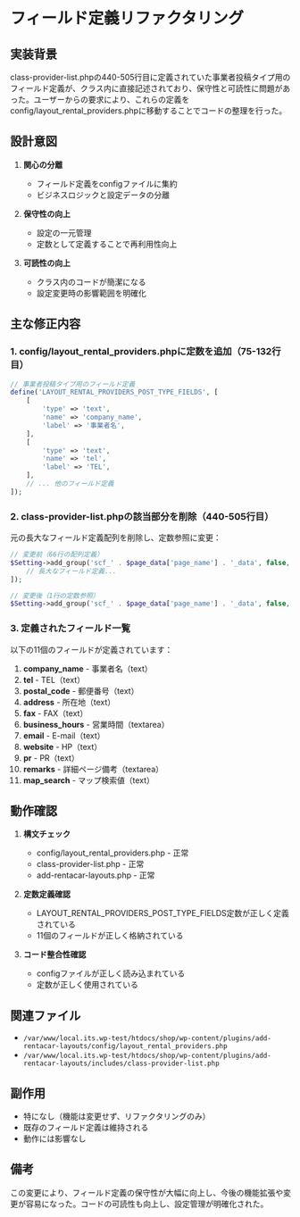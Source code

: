 # フィールド定義リファクタリング

## 実装背景

class-provider-list.phpの440-505行目に定義されていた事業者投稿タイプ用のフィールド定義が、クラス内に直接記述されており、保守性と可読性に問題があった。ユーザーからの要求により、これらの定義をconfig/layout_rental_providers.phpに移動することでコードの整理を行った。

## 設計意図

1. **関心の分離**
   - フィールド定義をconfigファイルに集約
   - ビジネスロジックと設定データの分離

2. **保守性の向上**
   - 設定の一元管理
   - 定数として定義することで再利用性向上

3. **可読性の向上**
   - クラス内のコードが簡潔になる
   - 設定変更時の影響範囲を明確化

## 主な修正内容

### 1. config/layout_rental_providers.phpに定数を追加（75-132行目）

```php
// 事業者投稿タイプ用のフィールド定義
define('LAYOUT_RENTAL_PROVIDERS_POST_TYPE_FIELDS', [
    [
        'type' => 'text',
        'name' => 'company_name',
        'label' => '事業者名',
    ],
    [
        'type' => 'text',
        'name' => 'tel',
        'label' => 'TEL',
    ],
    // ... 他のフィールド定義
]);
```

### 2. class-provider-list.phpの該当部分を削除（440-505行目）

元の長大なフィールド定義配列を削除し、定数参照に変更：

```php
// 変更前（66行の配列定義）
$Setting->add_group('scf_' . $page_data['page_name'] . '_data', false, [
    // 長大なフィールド定義...
]);

// 変更後（1行の定数参照）
$Setting->add_group('scf_' . $page_data['page_name'] . '_data', false, LAYOUT_RENTAL_PROVIDERS_POST_TYPE_FIELDS);
```

### 3. 定義されたフィールド一覧

以下の11個のフィールドが定義されています：

1. **company_name** - 事業者名（text）
2. **tel** - TEL（text）
3. **postal_code** - 郵便番号（text）
4. **address** - 所在地（text）
5. **fax** - FAX（text）
6. **business_hours** - 営業時間（textarea）
7. **email** - E-mail（text）
8. **website** - HP（text）
9. **pr** - PR（text）
10. **remarks** - 詳細ページ備考（textarea）
11. **map_search** - マップ検索値（text）

## 動作確認

1. **構文チェック**
   - config/layout_rental_providers.php - 正常
   - class-provider-list.php - 正常
   - add-rentacar-layouts.php - 正常

2. **定数定義確認**
   - LAYOUT_RENTAL_PROVIDERS_POST_TYPE_FIELDS定数が正しく定義されている
   - 11個のフィールドが正しく格納されている

3. **コード整合性確認**
   - configファイルが正しく読み込まれている
   - 定数が正しく使用されている

## 関連ファイル

- `/var/www/local.its.wp-test/htdocs/shop/wp-content/plugins/add-rentacar-layouts/config/layout_rental_providers.php`
- `/var/www/local.its.wp-test/htdocs/shop/wp-content/plugins/add-rentacar-layouts/includes/class-provider-list.php`

## 副作用

- 特になし（機能は変更せず、リファクタリングのみ）
- 既存のフィールド定義は維持される
- 動作には影響なし

## 備考

この変更により、フィールド定義の保守性が大幅に向上し、今後の機能拡張や変更が容易になった。コードの可読性も向上し、設定管理が明確化された。